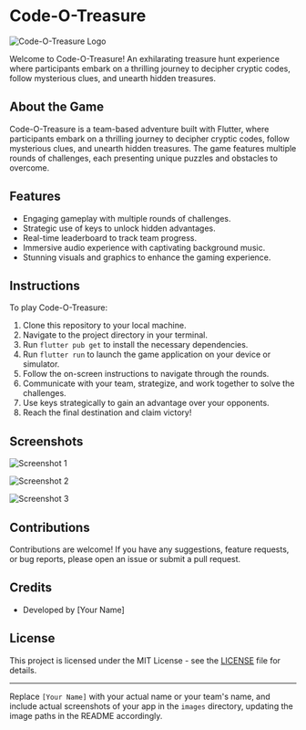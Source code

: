 # Code-O-Treasure

![Code-O-Treasure Logo](images/logo.png)

Welcome to Code-O-Treasure! An exhilarating treasure hunt experience where participants embark on a thrilling journey to decipher cryptic codes, follow mysterious clues, and unearth hidden treasures.

## About the Game

Code-O-Treasure is a team-based adventure built with Flutter, where participants embark on a thrilling journey to decipher cryptic codes, follow mysterious clues, and unearth hidden treasures. The game features multiple rounds of challenges, each presenting unique puzzles and obstacles to overcome.

## Features

- Engaging gameplay with multiple rounds of challenges.
- Strategic use of keys to unlock hidden advantages.
- Real-time leaderboard to track team progress.
- Immersive audio experience with captivating background music.
- Stunning visuals and graphics to enhance the gaming experience.

## Instructions

To play Code-O-Treasure:

1. Clone this repository to your local machine.
2. Navigate to the project directory in your terminal.
3. Run `flutter pub get` to install the necessary dependencies.
4. Run `flutter run` to launch the game application on your device or simulator.
5. Follow the on-screen instructions to navigate through the rounds.
6. Communicate with your team, strategize, and work together to solve the challenges.
7. Use keys strategically to gain an advantage over your opponents.
8. Reach the final destination and claim victory!

## Screenshots

![Screenshot 1](images/screenshot1.png)

![Screenshot 2](images/screenshot2.png)

![Screenshot 3](images/screenshot3.png)

## Contributions

Contributions are welcome! If you have any suggestions, feature requests, or bug reports, please open an issue or submit a pull request.

## Credits

- Developed by [Your Name]

## License

This project is licensed under the MIT License - see the [LICENSE](LICENSE) file for details.

---

Replace `[Your Name]` with your actual name or your team's name, and include actual screenshots of your app in the `images` directory, updating the image paths in the README accordingly.
